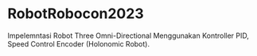 # RobotRobocon2023
Impelemntasi Robot Three Omni-Directional Menggunakan Kontroller PID, Speed Control Encoder  (Holonomic Robot).
